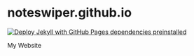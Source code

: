 # noteswiper.github.io

[![Deploy Jekyll with GitHub Pages dependencies preinstalled](https://github.com/NoteSwiper/noteswiper.github.io/actions/workflows/jekyll-gh-pages.yml/badge.svg?branch=main)](https://github.com/NoteSwiper/noteswiper.github.io/actions/workflows/jekyll-gh-pages.yml)

My Website
